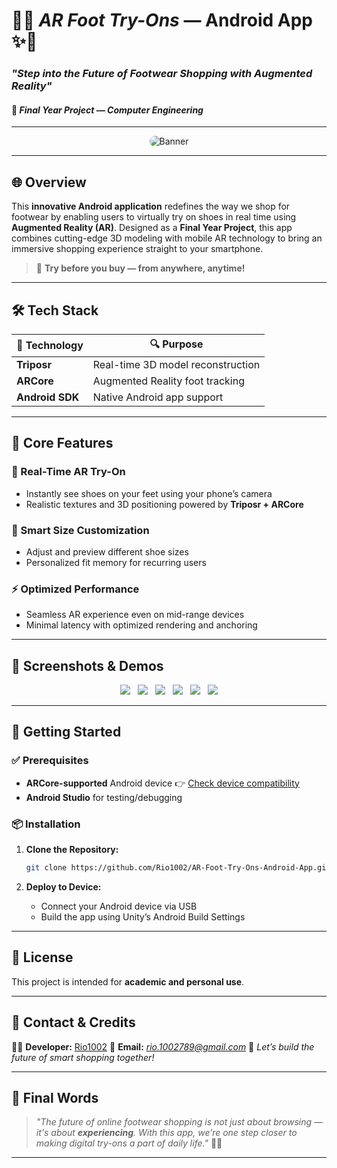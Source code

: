 # 👟✨ *AR Foot Try-Ons* — Android App ✨👟

### *"Step into the Future of Footwear Shopping with Augmented Reality"*

#### 🚀 *Final Year Project — Computer Engineering*

---

<p align="center">
  <img src="https://github.com/Rio1002/AR-Foot-Try-Ons-Android-App/blob/main/banner.png" alt="Banner" style="border-radius: 12px;" />
</p>

---

## 🌐 Overview

This **innovative Android application** redefines the way we shop for footwear by enabling users to virtually try on shoes in real time using **Augmented Reality (AR)**. Designed as a **Final Year Project**, this app combines cutting-edge 3D modeling with mobile AR technology to bring an immersive shopping experience straight to your smartphone.

> 👟 **Try before you buy — from anywhere, anytime!**

---

## 🛠 Tech Stack

| 🔧 Technology   | 🔍 Purpose                            |
| --------------- | ------------------------------------- |
| **Triposr**     | Real-time 3D model reconstruction     |
| **ARCore**      | Augmented Reality foot tracking       |
| **Android SDK** | Native Android app support            |

---

## 🎯 Core Features

### 🌟 Real-Time AR Try-On

* Instantly see shoes on your feet using your phone’s camera
* Realistic textures and 3D positioning powered by **Triposr + ARCore**

### 📏 Smart Size Customization

* Adjust and preview different shoe sizes
* Personalized fit memory for recurring users

### ⚡ Optimized Performance

* Seamless AR experience even on mid-range devices
* Minimal latency with optimized rendering and anchoring

---

## 📸 Screenshots & Demos

<p align="center">
  <img src="https://github.com/Rio1002/AR-Foot-Try-Ons-Android-App/blob/main/Screenshot%202025-06-08%20151923.png" /> &nbsp;
  <img src="https://github.com/Rio1002/AR-Foot-Try-Ons-Android-App/blob/main/Screenshot%202025-06-08%20151946.png" /> &nbsp;
  <img src="https://github.com/Rio1002/AR-Foot-Try-Ons-Android-App/blob/main/Screenshot%202025-06-08%20152110.png" /> &nbsp;
  <img src="https://github.com/Rio1002/AR-Foot-Try-Ons-Android-App/blob/main/Screenshot%202025-06-08%20152140.png" /> &nbsp;
  <img src="https://github.com/Rio1002/AR-Foot-Try-Ons-Android-App/blob/main/Screenshot%202025-06-08%20152249.png" /> &nbsp;
  <img src="https://github.com/Rio1002/AR-Foot-Try-Ons-Android-App/blob/main/Screenshot%202025-06-08%20152327.png" />
</p>

---

## 🚀 Getting Started

### ✅ Prerequisites

* **ARCore-supported** Android device
  👉 [Check device compatibility](https://developers.google.com/ar/discover/supported-devices)
* **Android Studio** for testing/debugging

### 📦 Installation

1. **Clone the Repository:**

   ```bash
   git clone https://github.com/Rio1002/AR-Foot-Try-Ons-Android-App.git
   ```

2. **Deploy to Device:**

   * Connect your Android device via USB
   * Build the app using Unity’s Android Build Settings

---

## 🔐 License

This project is intended for **academic and personal use**.

---

## 💬 Contact & Credits

👨‍💻 **Developer:** [Rio1002](https://github.com/Rio1002)
📧 **Email:** *[rio.1002789@gmail.com](mailto:rio.1002789@gmail.com)*
📱 *Let’s build the future of smart shopping together!*

---

## 🌈 Final Words

> *"The future of online footwear shopping is not just about browsing — it's about **experiencing**. With this app, we’re one step closer to making digital try-ons a part of daily life."* 👟💫

---

